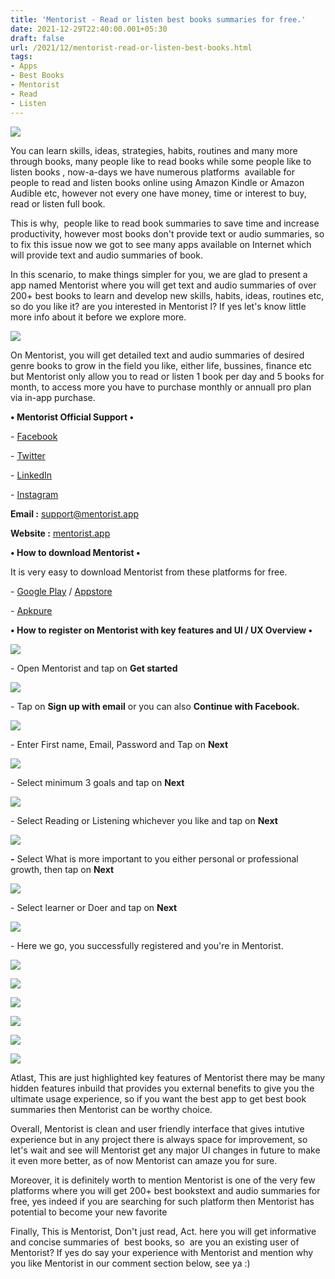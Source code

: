 ```yaml
---
title: 'Mentorist - Read or listen best books summaries for free.'
date: 2021-12-29T22:40:00.001+05:30
draft: false
url: /2021/12/mentorist-read-or-listen-best-books.html
tags: 
- Apps
- Best Books
- Mentorist
- Read
- Listen
---
```


 [![](https://lh3.googleusercontent.com/-bqA28TpUAuM/YcyWZs_YWII/AAAAAAAAIKs/7pR8Xmq5jWcSB8YiNZHJhnhZxb8NUU29QCNcBGAsYHQ/s1600/1640797794373957-0.png)](https://lh3.googleusercontent.com/-bqA28TpUAuM/YcyWZs_YWII/AAAAAAAAIKs/7pR8Xmq5jWcSB8YiNZHJhnhZxb8NUU29QCNcBGAsYHQ/s1600/1640797794373957-0.png) 

  

  

  

  

You can learn skills, ideas, strategies, habits, routines and many more through books, many people like to read books while some people like to listen books , now-a-days we have numerous platforms  available for people to read and listen books online using Amazon Kindle or Amazon Audible etc, however not every one have money, time or interest to buy, read or listen full book.

  

This is why,  people like to read book summaries to save time and increase productivity, however most books don't provide text or audio summaries, so to fix this issue now we got to see many apps available on Internet which will provide text and audio summaries of book.

  

In this scenario, to make things simpler for you, we are glad to present a app named Mentorist where you will get text and audio summaries of over 200+ best books to learn and develop new skills, habits, ideas, routines etc, so do you like it? are you interested in Mentorist l? If yes let's know little more info about it before we explore more.

  

 [![](https://lh3.googleusercontent.com/-GprSQgbAVok/YcyWYYwrOfI/AAAAAAAAIKo/dpZoGUQE_wABMEbbDWfA49fVMrPePjIyQCNcBGAsYHQ/s1600/1640797789411013-1.png)](https://lh3.googleusercontent.com/-GprSQgbAVok/YcyWYYwrOfI/AAAAAAAAIKo/dpZoGUQE_wABMEbbDWfA49fVMrPePjIyQCNcBGAsYHQ/s1600/1640797789411013-1.png) 

  

On Mentorist, you will get detailed text and audio summaries of desired genre books to grow in the field you like, either life, bussines, finance etc but Mentorist only allow you to read or listen 1 book per day and 5 books for month, to access more you have to purchase monthly or annuall pro plan via in-app purchase.

  

**• Mentorist Official Support •**

\- [Facebook](https://www.facebook.com/mentoristapp/)

\- [Twitter](https://twitter.com/mentoristapp)

\- [LinkedIn](https://www.linkedin.com/company/mentoristapp/about/)

\- [Instagram](https://www.instagram.com/mentoristapp/)

**Email :** [support@mentorist.app](mailto:support@mentorist.app)

**Website :** [mentorist.app](http://mentorist.app)

**• How to download Mentorist •**

It is very easy to download Mentorist from these platforms for free.

  

\- [Google Play](https://play.google.com/store/apps/details?id=com.gethabitcoach.android2) / [Appstore](https://www.mentorist.app/booksinaction/goto_appstore/)

\- [Apkpure](https://m.apkpure.com/mentorist-skills-from-book/com.gethabitcoach.android2/amp)

  

**• How to register on Mentorist with key features and UI / UX Overview •**

  

  

 [![](https://lh3.googleusercontent.com/-ZARmDbpVIdE/YcyWXQPWAuI/AAAAAAAAIKk/2-i096uJluAG3hNS4l7dI2izR48Hp9xUgCNcBGAsYHQ/s1600/1640797785082837-2.png)](https://lh3.googleusercontent.com/-ZARmDbpVIdE/YcyWXQPWAuI/AAAAAAAAIKk/2-i096uJluAG3hNS4l7dI2izR48Hp9xUgCNcBGAsYHQ/s1600/1640797785082837-2.png) 

  

\- Open Mentorist and tap on **Get started**

  

 [![](https://lh3.googleusercontent.com/-0Ne_RO8wMD4/YcyWWGWxUkI/AAAAAAAAIKg/hNflbMFws78olUhGlqwumRvZ955qwrYRgCNcBGAsYHQ/s1600/1640797779756891-3.png)](https://lh3.googleusercontent.com/-0Ne_RO8wMD4/YcyWWGWxUkI/AAAAAAAAIKg/hNflbMFws78olUhGlqwumRvZ955qwrYRgCNcBGAsYHQ/s1600/1640797779756891-3.png) 

  

\- Tap on **Sign up with email** or you can also **Continue with Facebook.**

 **[![](https://lh3.googleusercontent.com/-Z9ijc1CPpa0/YcyWU-KA5MI/AAAAAAAAIKc/53_tpDLao9wBlBPa7ku1nyzY__9OjefUwCNcBGAsYHQ/s1600/1640797774557330-4.png)](https://lh3.googleusercontent.com/-Z9ijc1CPpa0/YcyWU-KA5MI/AAAAAAAAIKc/53_tpDLao9wBlBPa7ku1nyzY__9OjefUwCNcBGAsYHQ/s1600/1640797774557330-4.png)** 

\- Enter First name, Email, Password and Tap on **Next**

 **[![](https://lh3.googleusercontent.com/-aHpvaOLoHFg/YcyWTvsTdbI/AAAAAAAAIKY/pMwJ0KwzGjcYQnpnsLWSQeU2pl7qTld4QCNcBGAsYHQ/s1600/1640797770354845-5.png)](https://lh3.googleusercontent.com/-aHpvaOLoHFg/YcyWTvsTdbI/AAAAAAAAIKY/pMwJ0KwzGjcYQnpnsLWSQeU2pl7qTld4QCNcBGAsYHQ/s1600/1640797770354845-5.png)** 

\- Select minimum 3 goals and tap on **Next**

 **[![](https://lh3.googleusercontent.com/-tMuyHh014sc/YcyWSulDR-I/AAAAAAAAIKU/Ci_WFMlTMOUVMzrt9uScKbT2GtFaq7X3ACNcBGAsYHQ/s1600/1640797765616825-6.png)](https://lh3.googleusercontent.com/-tMuyHh014sc/YcyWSulDR-I/AAAAAAAAIKU/Ci_WFMlTMOUVMzrt9uScKbT2GtFaq7X3ACNcBGAsYHQ/s1600/1640797765616825-6.png)** 

\- Select Reading or Listening whichever you like and tap on **Next**

 **[![](https://lh3.googleusercontent.com/-bxa2OfSTarY/YcyWRV8MTtI/AAAAAAAAIKQ/2R-jND0EiiAGCWbdxEF73m2Jka1L8xoPwCNcBGAsYHQ/s1600/1640797760672804-7.png)](https://lh3.googleusercontent.com/-bxa2OfSTarY/YcyWRV8MTtI/AAAAAAAAIKQ/2R-jND0EiiAGCWbdxEF73m2Jka1L8xoPwCNcBGAsYHQ/s1600/1640797760672804-7.png)** 

**\-** Select What is more important to you either personal or professional growth, then tap on **Next**

 **[![](https://lh3.googleusercontent.com/-xPQIG3pMPPg/YcyWQLrq_3I/AAAAAAAAIKM/Xs6ioRwQbbI0sbyIXDbkrrE-6TotjXrZgCNcBGAsYHQ/s1600/1640797756103338-8.png)](https://lh3.googleusercontent.com/-xPQIG3pMPPg/YcyWQLrq_3I/AAAAAAAAIKM/Xs6ioRwQbbI0sbyIXDbkrrE-6TotjXrZgCNcBGAsYHQ/s1600/1640797756103338-8.png)** 

\- Select learner or Doer and tap on **Next**

 **[![](https://lh3.googleusercontent.com/-kvGfpFoJLLQ/YcyWO6yo-VI/AAAAAAAAIKI/W3TQjhL2Efkeb_jUCNahkRnxYlfJQtPzgCNcBGAsYHQ/s1600/1640797751681848-9.png)](https://lh3.googleusercontent.com/-kvGfpFoJLLQ/YcyWO6yo-VI/AAAAAAAAIKI/W3TQjhL2Efkeb_jUCNahkRnxYlfJQtPzgCNcBGAsYHQ/s1600/1640797751681848-9.png)** 

\- Here we go, you successfully registered and you're in Mentorist.

  

 [![](https://lh3.googleusercontent.com/-vB6cY7fjz9o/YcyWN0hWrvI/AAAAAAAAIKE/2uWGSVW2KHE09esqlHrnDIwtQW42XG-LgCNcBGAsYHQ/s1600/1640797746849376-10.png)](https://lh3.googleusercontent.com/-vB6cY7fjz9o/YcyWN0hWrvI/AAAAAAAAIKE/2uWGSVW2KHE09esqlHrnDIwtQW42XG-LgCNcBGAsYHQ/s1600/1640797746849376-10.png) 

  

 [![](https://lh3.googleusercontent.com/-9mEQTZryUR4/YcyWMkb4-II/AAAAAAAAIKA/mBi2xCs1FTgzh_9kapiHNVAQGf1aBwNDACNcBGAsYHQ/s1600/1640797742090815-11.png)](https://lh3.googleusercontent.com/-9mEQTZryUR4/YcyWMkb4-II/AAAAAAAAIKA/mBi2xCs1FTgzh_9kapiHNVAQGf1aBwNDACNcBGAsYHQ/s1600/1640797742090815-11.png) 

  

 [![](https://lh3.googleusercontent.com/-erqxRTvY6vA/YcyWLgyz1JI/AAAAAAAAIJ8/uU55wOO6Vk8MlUYrHQaMwP4gMX1y63xiwCNcBGAsYHQ/s1600/1640797737951337-12.png)](https://lh3.googleusercontent.com/-erqxRTvY6vA/YcyWLgyz1JI/AAAAAAAAIJ8/uU55wOO6Vk8MlUYrHQaMwP4gMX1y63xiwCNcBGAsYHQ/s1600/1640797737951337-12.png) 

  

 **[![](https://lh3.googleusercontent.com/-_AbuNNjhzc4/YcyWKWmkc2I/AAAAAAAAIJ4/0zc5uDa8sPcENh2B5SKPEmYCW54OjOQxwCNcBGAsYHQ/s1600/1640797733823708-13.png)](https://lh3.googleusercontent.com/-_AbuNNjhzc4/YcyWKWmkc2I/AAAAAAAAIJ4/0zc5uDa8sPcENh2B5SKPEmYCW54OjOQxwCNcBGAsYHQ/s1600/1640797733823708-13.png)** 

 **[![](https://lh3.googleusercontent.com/-lYUN6I9VJpk/YcyWJXy3WCI/AAAAAAAAIJ0/Ba99Bu9QBOAKnBrXfrGSXqQlK0taQQU-QCNcBGAsYHQ/s1600/1640797728901766-14.png)](https://lh3.googleusercontent.com/-lYUN6I9VJpk/YcyWJXy3WCI/AAAAAAAAIJ0/Ba99Bu9QBOAKnBrXfrGSXqQlK0taQQU-QCNcBGAsYHQ/s1600/1640797728901766-14.png)** 

 **[![](https://lh3.googleusercontent.com/-QnSebRYjJys/YcyWIIU8LtI/AAAAAAAAIJw/2rebQtfkkbUUJhyLj1EEK5AmDgKOkgJdQCNcBGAsYHQ/s1600/1640797723835806-15.png)](https://lh3.googleusercontent.com/-QnSebRYjJys/YcyWIIU8LtI/AAAAAAAAIJw/2rebQtfkkbUUJhyLj1EEK5AmDgKOkgJdQCNcBGAsYHQ/s1600/1640797723835806-15.png)** 

Atlast, This are just highlighted key features of Mentorist there may be many hidden features inbuild that provides you external benefits to give you the ultimate usage experience, so if you want the best app to get best book summaries then Mentorist can be worthy choice.

  

Overall, Mentorist is clean and user friendly interface that gives intutive experience but in any project there is always space for improvement, so let's wait and see will Mentorist get any major UI changes in future to make it even more better, as of now Mentorist can amaze you for sure. 

  

Moreover, it is definitely worth to mention Mentorist is one of the very few platforms where you will get 200+ best bookstext and audio summaries for free, yes indeed if you are searching for such platform then Mentorist has potential to become your new favorite

  

Finally, This is Mentorist, Don't just read, Act. here you will get informative and concise summaries of  best books, so  are you an existing user of Mentorist? If yes do say your experience with Mentorist and mention why you like Mentorist in our comment section below, see ya :)